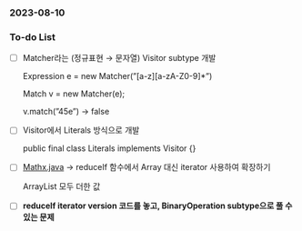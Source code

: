 ### 2023-08-10
### To-do List

- [ ]  Matcher라는 (정규표현 → 문자열) Visitor subtype 개발
    
    Expression e = new Matcher(”[a-z][a-zA-Z0-9]*”)
    
    Match v = new Matcher(e);
    
    v.match(”45e”) → false
    
- [ ]  Visitor<T>에서 Literals 방식으로 개발
    
    public final class Literals implements Visitor<String> {}
    
- [ ]  [Mathx.java](http://Mathx.java) → reduceIf 함수에서 Array 대신 iterator 사용하여 확장하기
    
    ArrayList 모두 더한 값
    
- [ ]  **reduceIf iterator version 코드를 놓고, BinaryOperation subtype으로 풀 수 있는 문제**